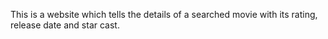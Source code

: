 This is a website which tells the details of a searched movie with its rating, release date and star cast. 
